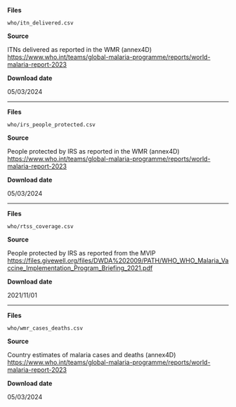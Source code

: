 **Files**

`who/itn_delivered.csv`

**Source**

ITNs delivered as reported in the WMR (annex4D)
<https://www.who.int/teams/global-malaria-programme/reports/world-malaria-report-2023>

**Download date**

05/03/2024

---

**Files**

`who/irs_people_protected.csv`

**Source**

People protected by IRS as reported in the WMR (annex4D)
<https://www.who.int/teams/global-malaria-programme/reports/world-malaria-report-2023>

**Download date**

05/03/2024

---

**Files**

`who/rtss_coverage.csv`

**Source**

People protected by IRS as reported from the MVIP
<https://files.givewell.org/files/DWDA%202009/PATH/WHO_WHO_Malaria_Vaccine_Implementation_Program_Briefing_2021.pdf>

**Download date**

2021/11/01

---

**Files**

`who/wmr_cases_deaths.csv`

**Source**

Country estimates of malaria cases and deaths (annex4D)
<https://www.who.int/teams/global-malaria-programme/reports/world-malaria-report-2023>

**Download date**

05/03/2024

